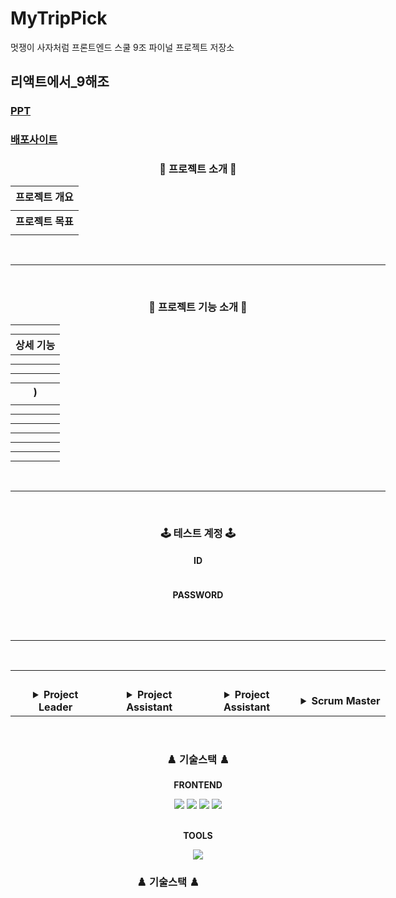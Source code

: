 # MyTripPick

멋쟁이 사자처럼 프론트엔드 스쿨 9조 파이널 프로젝트 저장소

## 리액트에서\_9해조

### [PPT]()

### [배포사이트]()

<div align="center" style="width: 600px;">
  
<h3>🎩 프로젝트 소개 🎩</h3>
<table>
<tr><th style="text-align: center; ">프로젝트 개요</th></tr>
<tr><td>

</td></tr>
<tr><th style="text-align: center; ">프로젝트 목표</th></tr>
<tr><td>

</td></tr>
</table>
<br />
<hr />
<br />

<h3>🎥 프로젝트 기능 소개 🎥</h3>

<table>
<tr><th style="text-align: center; "></th></tr>
<tr><td>

</td></tr>
<tr><th style="text-align: center; ">상세 기능</th></tr>
<tr><th style="text-align: center; "></th></tr>
<tr><td>

</td></tr>
<tr><th style="text-align: center; "></tr></th>
<tr><td>

</td></tr>
<tr><th style="text-align: center; "></th></tr>
<tr><td>

</td></tr>
<tr><th style="text-align: center; ">)</th></tr>
<tr><td>
</td></tr>
<tr><th style="text-align: center; "></th></tr>
<tr><td>

</td></tr>
<tr><th style="text-align: center; "></th></tr>
<tr><td>

</td></tr>
<tr><th style="text-align: center; "></th></tr>
<tr><td>

</td></tr>
<tr><th style="text-align: center; "></th></tr>
<tr><td>

</td></tr>
<tr><th style="text-align: center; "></th></tr>
<tr><td>

</td></tr>
<tr><th style="text-align: center; "></th></tr>
<tr><td>

</td></tr>
</th></tr>
</table>
<br /><hr /><br />
<h3>🕹️ 테스트 계정 🕹️</h3>
<h4>ID</h4>

```

```

<h4>PASSWORD</h4>

```

```

</code>
<br />
<hr />
<br />
<table>
<tr>
<td align="center">
<img src='' alt=''/>
</td>
<td align="center"><img src='' alt=''/>
</td>
<td align="center">
<img src='' alt=''/>
</td>
<td align="center"><img src='' alt=''/></td>
</tr>
<tr>
<td align="center" width="250px">
<br/>
<details><summary><strong>Project Leader</strong></summary>
<br/><br/><a href=""></a></td>
</details>
<td align="center" width="250px">

<br/>
<details>
<summary>
<strong>Project Assistant</strong>
</summary>
<br/><br/><a href=""></a>
</details>
</td>
<td align="center" width="250px">
<br/>
<details>
<summary>
<strong>Project Assistant</strong>
</summary>
<br/>osh8137@naver.com<br/><a href="https://github.com/castlehuni">github.com/castlehuni</a>
</details>
</td>
<td align="center" width="250px">

<br/>
<details>
<summary>
<strong>Scrum Master</strong>
</summary>
<br/><br/><a href=""></a>
</details>
</td>
</tr>
</table>
<br>
<h3 align="center">♟️ 기술스택 ♟️</h3>

<strong>FRONTEND</strong>

<img src="https://img.shields.io/badge/HTML5-E34F26?style=flat&logo=HTML5&logoColor=white">
<img src="https://img.shields.io/badge/Sass-CC6699?style=flat&logo=sass&logoColor=white">
<img src="https://img.shields.io/badge/JAVASCRIPT-F7DF1E?style=flat&logo=JAVASCRIPT&logoColor=black">
<img src="https://img.shields.io/badge/swiper-6332F6?style=flat&logo=swiper&logoColor=white">
<br><br>

<strong>TOOLS</strong>

<img src="https://img.shields.io/badge/Visual_Studio_Code-269FF0?style=flat">
</div>

<h3 align="center">♟️ 기술스택 ♟️</h3>
